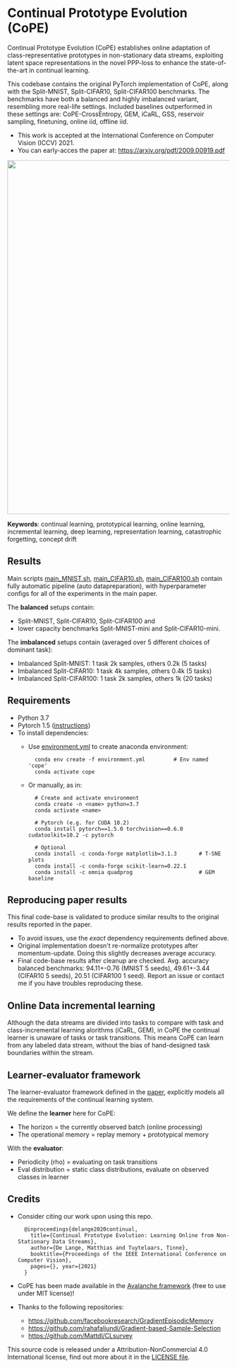 # Continual Prototype Evolution (CoPE)
Continual Prototype Evolution (CoPE) establishes online adaptation of class-representative prototypes in non-stationary data streams, exploiting latent space representations in the novel PPP-loss to enhance the state-of-the-art in continual learning.

This codebase contains the original PyTorch implementation of CoPE, along with the Split-MNIST, Split-CIFAR10, Split-CIFAR100 benchmarks.
The benchmarks have both a balanced and highly imbalanced variant, resembling more real-life settings.
Included baselines outperformed in these settings are: CoPE-CrossEntropy, GEM, iCaRL, GSS, reservoir sampling, finetuning, online iid, offline iid.

- This work is accepted at the International Conference on Computer Vision (ICCV) 2021.
- You can early-acces the paper at: https://arxiv.org/pdf/2009.00919.pdf

<img src="CoPE_fig.png" width="800">

**Keywords**: continual learning, prototypical learning, online learning, incremental learning, deep learning, representation learning, catastrophic forgetting, concept drift


## Results
Main scripts [main_MNIST.sh](main_MNIST.sh), [main_CIFAR10.sh](main_CIFAR10.sh), [main_CIFAR100.sh](main_CIFAR100.sh)
contain fully automatic pipeline (auto datapreparation), with hyperparameter configs for all of the experiments in the main paper.

The **balanced** setups contain: 
- Split-MNIST, Split-CIFAR10, Split-CIFAR100 and 
- lower capacity benchmarks Split-MNIST-mini and Split-CIFAR10-mini.

The **imbalanced** setups contain (averaged over 5 different choices of dominant task):
- Imbalanced Split-MNIST: 1 task 2k samples, others 0.2k (5 tasks)
- Imbalanced Split-CIFAR10: 1 task 4k samples, others 0.4k (5 tasks)
- Imbalanced Split-CIFAR100: 1 task 2k samples, others 1k (20 tasks)

## Requirements
- Python 3.7
- Pytorch 1.5 ([instructions](https://pytorch.org/get-started/previous-versions/#v150))
- To install dependencies:
    - Use [environment.yml](environment.yml) to create anaconda environment:
        
            conda env create -f environment.yml         # Env named 'cope'
            conda activate cope
    - Or manually, as in:
    
            # Create and activate environment
            conda create -n <name> python=3.7
            conda activate <name>

            # Pytorch (e.g. for CUDA 10.2)
            conda install pytorch==1.5.0 torchvision==0.6.0 cudatoolkit=10.2 -c pytorch

            # Optional
            conda install -c conda-forge matplotlib=3.1.3       # T-SNE plots
            conda install -c conda-forge scikit-learn=0.22.1
            conda install -c omnia quadprog                     # GEM baseline

## Reproducing paper results
This final code-base is validated to produce similar results to the original results reported in the paper.
- To avoid issues, use the *exact* dependency requirements defined above.
- Original implementation doesn't re-normalize prototypes after momentum-update. Doing this slightly decreases average accuracy.
- Final code-base results after cleanup are checked. Avg. accuracy balanced benchmarks: 94.11+-0.76 (MNIST 5 seeds), 49.61+-3.44 (CIFAR10 5 seeds), 20.51 (CIFAR100 1 seed). 
Report an issue or contact me if you have troubles reproducing these.

## Online Data incremental learning
Although the data streams are divided into tasks to compare with task and class-incremental learning alorithms (iCaRL, GEM),
in CoPE the continual learner is unaware of tasks or task transitions.
This means CoPE can learn from any labeled data stream, without the bias of hand-designed task boundaries within the stream.


## Learner-evaluator framework
The learner-evaluator framework defined in the [paper](https://arxiv.org/pdf/2009.00919.pdf), explicitly models all the 
requirements of the continual learning system. 

We define the **learner** here for CoPE:
- The horizon = the currently observed batch (online processing)
- The operational memory = replay memory + prototypical memory

With the **evaluator**:
- Periodicity (rho) = evaluating on task transitions
- Eval distribution = static class distributions, evaluate on observed classes in learner


## Credits
- Consider citing our work upon using this repo.

        @inproceedings{delange2020continual,
          title={Continual Prototype Evolution: Learning Online from Non-Stationary Data Streams},
          author={De Lange, Matthias and Tuytelaars, Tinne},
          booktitle={Proceedings of the IEEE International Conference on Computer Vision},
          pages={}, year={2021}
        }
- CoPE has been made available in the [Avalanche framework](https://github.com/ContinualAI/avalanche/) (free to use under MIT license)!
- Thanks to the following repositories:
    - https://github.com/facebookresearch/GradientEpisodicMemory
    - https://github.com/rahafaljundi/Gradient-based-Sample-Selection
    - https://github.com/Mattdl/CLsurvey

This source code is released under a Attribution-NonCommercial 4.0 International license, find out more about it in the [LICENSE file](LICENSE).
